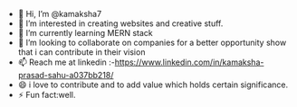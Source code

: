 - 👋 Hi, I’m @kamaksha7
- 👀 I’m interested in creating websites and creative stuff.
- 🌱 I’m currently learning MERN stack
- 💞️ I’m looking to collaborate on companies for a better opportunity show that i can contribute in their vision
- 📫 Reach me at linkedin :-https://www.linkedin.com/in/kamaksha-prasad-sahu-a037bb218/
- 😄 i love to contribute and to add value which holds certain significance.
- ⚡ Fun fact:well.

<!---
kamaksha7/kamaksha7 is a ✨ special ✨ repository because its `README.md` (this file) appears on your GitHub profile.
You can click the Preview link to take a look at your changes.
--->
